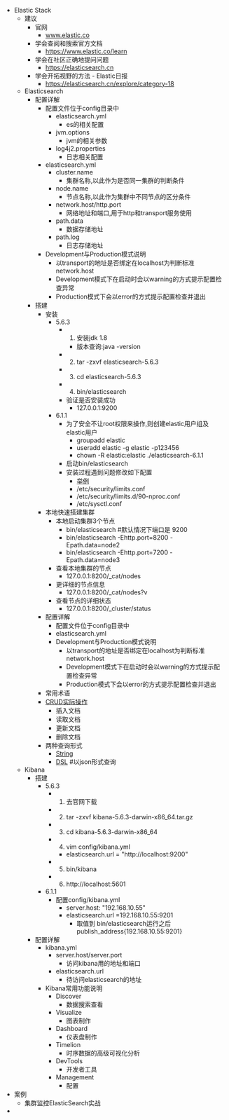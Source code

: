 - Elastic Stack
    - 建议
        - 官网
            - www.elastic.co
        - 学会查阅和搜索官方文档
            - https://www.elastic.co/learn
        - 学会在社区正确地提问问题
            - https://elasticsearch.cn
        - 学会开拓视野的方法 - Elastic日报
            - https://elasticsearch.cn/explore/category-18
    - Elasticsearch
        - 配置详解
            - 配置文件位于config目录中
                - elasticsearch.yml
                    - es的相关配置
                - jvm.options
                    - jvm的相关参数
                - log4j2.properties
                    - 日志相关配置
            - elasticsearch.yml
                - cluster.name
                    - 集群名称,以此作为是否同一集群的判断条件
                - node.name
                    - 节点名称,以此作为集群中不同节点的区分条件
                - network.host/http.port
                    - 网络地址和端口,用于http和transport服务使用
                - path.data
                    - 数据存储地址
                - path.log
                    - 日志存储地址
            - Development与Production模式说明
                - 以transport的地址是否绑定在localhost为判断标准network.host
                - Development模式下在启动时会以warning的方式提示配置检查异常
                - Production模式下会以error的方式提示配置检查并退出
        - 搭建
            - 安装
                - 5.6.3
                    - 1. 安装jdk 1.8
                        - 版本查询:java -version
                    - 2. tar -zxvf elasticsearch-5.6.3
                    - 3. cd elasticsearch-5.6.3
                    - 4. bin/elasticsearch
                    - 验证是否安装成功
                        - 127.0.0.1:9200
                - 6.1.1
                    - 为了安全不让root权限来操作,则创建elastic用户组及elastic用户
                        - groupadd elastic
                        - useradd elastic -g elastic -p123456
                        - chown -R elastic:elastic ./elasticsearch-6.1.1
                    - 启动bin/elasticsearch
                    - 安装过程遇到问题修改如下配置
                        - [举例](fn/es.md#安装过程遇到问题修改如下配置)
                        - /etc/security/limits.conf
                        - /etc/security/limits.d/90-nproc.conf
                        - /etc/sysctl.conf 
            - 本地快速搭建集群
                - 本地启动集群3个节点
                    - bin/elasticsearch  #默认情况下端口是 9200
                    - bin/elasticsearch -Ehttp.port=8200 -Epath.data=node2
                    - bin/elasticsearch -Ehttp.port=7200 -Epath.data=node3 
                - 查看本地集群的节点
                    - 127.0.0.1:8200/_cat/nodes
                - 更详细的节点信息
                    - 127.0.0.1:8200/_cat/nodes?v	
                - 查看节点的详细状态
                    - 127.0.0.1:8200/_cluster/status
            - 配置详解
                - 配置文件位于config目录中
                - elasticsearch.yml
                - Development与Production模式说明
                    - 以transport的地址是否绑定在localhost为判断标准network.host
                    - Development模式下在启动时会以warning的方式提示配置检查异常
                    - Production模式下会以error的方式提示配置检查并退出
            - 常用术语
            - [CRUD实际操作](fn/es.md#CRUD实际操作)
                - 插入文档
                - 读取文档
                - 更新文档
                - 删除文档
            - 两种查询形式
                - [String](fn/es.md#String)
                - [DSL](fn/es.md#DSL)  #以json形式查询
    - Kibana
        - 搭建
            - 5.6.3
                - 1. 去官网下载
                - 2. tar -zxvf kibana-5.6.3-darwin-x86_64.tar.gz
                - 3. cd kibana-5.6.3-darwin-x86_64
                - 4. vim config/kibana.yml  
                    - elasticsearch.url = "http://localhost:9200" 
                - 5. bin/kibana
                - 6. http://localhost:5601
            - 6.1.1
                - 配置config/kibana.yml 
                    - server.host: "192.168.10.55"
                    - elasticsearch.url =192.168.10.55:9201
                        - 取值到 bin/elasticsearch运行之后 publish_address{192.168.10.55:9201}
        - 配置详解
            - kibana.yml
                - server.host/server.port
                    - 访问kibana用的地址和端口
                - elasticsearch.url
                    - 待访问elasticsearch的地址
            - Kibana常用功能说明
                - Discover
                    - 数据搜索查看
                - Visualize
                    - 图表制作
                - Dashboard
                    - 仪表盘制作
                - Timelion
                    - 时序数据的高级可视化分析
                - DevTools
                    - 开发者工具
                - Management
                    - 配置
- 案例
    - 集群监控ElasticSearch实战
- 